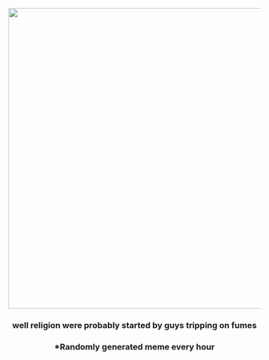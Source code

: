<p align="center">
        <img src="https://i.redd.it/4ko1wp3sypj91.jpg" width="600" height="600">
        </p>
        <h3 align="center">well religion were probably started by guys tripping on fumes</h3>
        <h3 align="center">*Randomly generated meme every hour</h3>
    